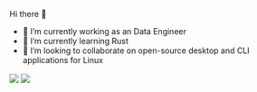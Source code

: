 Hi there 👋
- 🔭 I’m currently working as an Data Engineer 
- 🌱 I’m currently learning Rust
- 👯 I’m looking to collaborate on open-source desktop and CLI applications for Linux

<img align="center" src="https://github-readme-stats.vercel.app/api/top-langs?username=annaleighsmith&theme=onedark"/>
<img align="center" src="https://github-readme-stats.zohan.tech/api/wakatime?username=annasmith97&theme=onedark"/>
